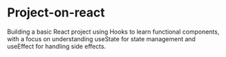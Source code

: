 # Project-on-react
Building a basic React project using Hooks to learn functional components, with a focus on understanding useState for state management and useEffect for handling side effects.
